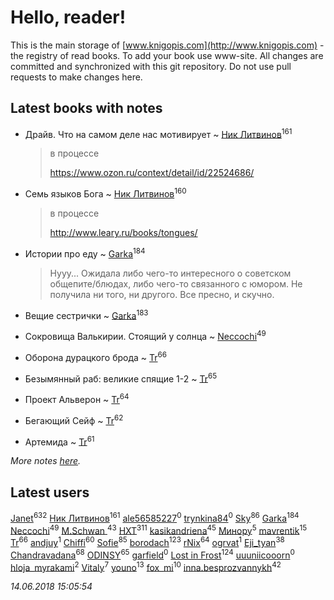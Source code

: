 # Hello, reader!
This is the main storage of [www.knigopis.com](http://www.knigopis.com) - the registry of read books.
To add your book use www-site. All changes are committed and synchronized with this git repository.
Do not use pull requests to make changes here.


## Latest books with notes
* Драйв. Что на самом деле нас мотивирует ~ [Ник Литвинов](users/241/241974816-vkontakte)<sup>161</sup>
    > в процессе
    > 
    > https://www.ozon.ru/context/detail/id/22524686/

* Семь языков Бога ~ [Ник Литвинов](users/241/241974816-vkontakte)<sup>160</sup>
    > в процессе
    > 
    > http://www.leary.ru/books/tongues/

* Истории про еду ~ [Garka](users/115/115753719718250012620-google)<sup>184</sup>
    > Нууу... Ожидала либо чего-то интересного о советском общепите/блюдах, либо чего-то связанного с юмором. Не получила ни того, ни другого. Все пресно, и скучно.

* Вещие сестрички ~ [Garka](users/115/115753719718250012620-google)<sup>183</sup>

* Сокровища Валькирии. Стоящий у солнца ~ [Neccochi](users/126/12601720503917094896-mailru)<sup>49</sup>

* Оборона дурацкого брода ~ [Tr](users/122/12282474-vkontakte)<sup>66</sup>

* Безымянный раб: великие спящие 1-2 ~ [Tr](users/122/12282474-vkontakte)<sup>65</sup>

* Проект Альверон ~ [Tr](users/122/12282474-vkontakte)<sup>64</sup>

* Бегающий Сейф ~ [Tr](users/122/12282474-vkontakte)<sup>62</sup>

* Артемида ~ [Tr](users/122/12282474-vkontakte)<sup>61</sup>


_More notes [here](latest_books_with_notes.md)._


## Latest users
[Janet](users/108/108113656204404967440-google)<sup>632</sup> 
[Ник Литвинов](users/241/241974816-vkontakte)<sup>161</sup> 
[ale56585227](users/629/62955747-yandex)<sup>0</sup> 
[trynkina84](users/344/34430558-vkontakte)<sup>0</sup> 
[Sky](users/118/118049897850017649660-google)<sup>86</sup> 
[Garka](users/115/115753719718250012620-google)<sup>184</sup> 
[Neccochi](users/126/12601720503917094896-mailru)<sup>49</sup> 
[M.Schwan ](users/101/101892939810731181399-google)<sup>43</sup> 
[HXT](users/100/100002563462782-facebook)<sup>311</sup> 
[kasikandriena](users/152/152488954-vkontakte)<sup>45</sup> 
[Минору](users/108/108299972186011003122-google)<sup>5</sup> 
[mavrentik](users/200/200666735-vkontakte)<sup>15</sup> 
[Tr](users/122/12282474-vkontakte)<sup>66</sup> 
[andjuy](users/108/108129283845610670068-google)<sup>1</sup> 
[Chiffi](users/105/105831994080785626680-google)<sup>60</sup> 
[Sofie](users/485/48568611-vkontakte)<sup>85</sup> 
[borodach](users/157/15706320-vkontakte)<sup>123</sup> 
[rNix](users/115/115622071-twitter)<sup>64</sup> 
[ogrvat](users/112/112423727137570080740-google)<sup>1</sup> 
[Eji_tyan](users/235/2352103981-twitter)<sup>38</sup> 
[Chandravadana](users/105/105866022348292919948-google)<sup>68</sup> 
[ODINSY](users/100/100978570902186865324-google)<sup>65</sup> 
[garfield](users/116/116551625573365168968-google)<sup>0</sup> 
[Lost in Frost](users/103/103293621948650602575-google)<sup>124</sup> 
[uuuniicooorn](users/131/131538796-vkontakte)<sup>0</sup> 
[hloja_myrakami](users/395/3951663-vkontakte)<sup>2</sup> 
[Vitaly](users/109/109395490138181998437-google)<sup>7</sup> 
[youno](users/302/302928912-vkontakte)<sup>13</sup> 
[fox_mi](users/220/220022778-vkontakte)<sup>10</sup> 
[inna.besprozvannykh](users/733/73323849-yandex)<sup>42</sup> 


_14.06.2018 15:05:54_
